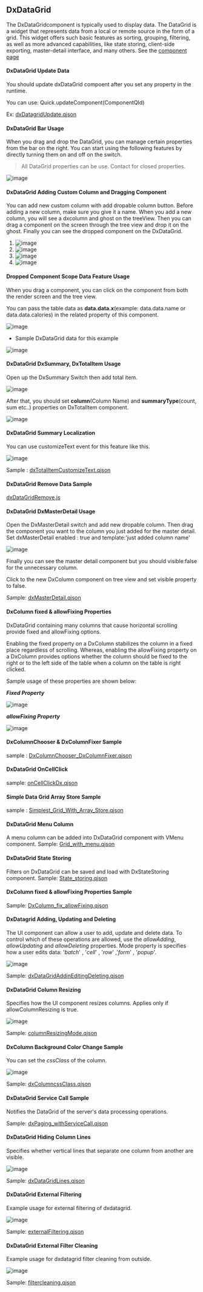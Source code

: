 ## DxDataGrid

The DxDataGridcomponent is typically used to display data.
The DataGrid is a widget that represents data from a local or remote source in the form of a grid. This widget offers such basic features as sorting, grouping, filtering, as well as more advanced capabilities, like state storing, client-side exporting, master-detail interface, and many others.
See the [component page](https://js.devexpress.com/Documentation/ApiReference/UI_Widgets/dxDataGrid/)

#### DxDataGrid Update Data
You should update dxDataGrid compoent after you set any property in the runtime. 

You can use: Quick.updateComponent(ComponentQId)

Ex: [dxDatagridUpdate.qjson](https://cdn.softtech.com.tr/ngsp-quick/nemo/dev/mdScripts/DxDataGrid/dxDatagridUpdate.qjson)

#### DxDataGrid Bar Usage

When you drag and drop the DataGrid, you can manage certain properties from the bar on the right. You can start using the following features by directly turning them on and off on the switch.

> All DataGrid properties can be use. Contact for closed properties.

![image](https://cdn.softtech.com.tr/ngsp-quick/nemo/dev/mdImages/DxDataGrid/barUsage.png)

#### DxDataGrid Adding Custom Column and Dragging Component

You can add new custom column with add dropable column button. Before adding a new column, make sure you give it a name. When you add a new column, you will see a dxcolumn and ghost on the treeView. Then you can drag a component on the screen through the tree view and drop it on the ghost. Finally you can see the dropped component on the DxDataGrid.

1. ![image](https://cdn.softtech.com.tr/ngsp-quick/nemo/dev/mdImages/DxDataGrid/addColumn.png)
2. ![image](https://cdn.softtech.com.tr/ngsp-quick/nemo/dev/mdImages/DxDataGrid/addColumnTreeview.png)
3. ![image](https://cdn.softtech.com.tr/ngsp-quick/nemo/dev/mdImages/DxDataGrid/addColumnTreeview2.png)
4. ![image](https://cdn.softtech.com.tr/ngsp-quick/nemo/dev/mdImages/DxDataGrid/testColumn.png)

#### Dropped Component Scope Data Feature Usage

When you drag a component, you can click on the component from both the render screen and the tree view.

You can pass the table data as **data.data.x**(example: data.data.name or data.data.calories) in the related property of this component.

![image](https://cdn.softtech.com.tr/ngsp-quick/nemo/dev/mdImages/DxDataGrid/data.png)

- Sample DxDataGrid data for this example

![image](https://cdn.softtech.com.tr/ngsp-quick/nemo/dev/mdImages/DxDataGrid/data2.png)

#### DxDataGrid DxSummary, DxTotalItem Usage

Open up the DxSummary Switch then add total item. 

![image](https://cdn.softtech.com.tr/ngsp-quick/nemo/dev/mdImages/DxDataGrid/dxSummary.png)

After that, you should set **column**(Column Name) and **summaryType**(count, sum etc..) properties on DxTotalItem component.

![image](https://cdn.softtech.com.tr/ngsp-quick/nemo/dev/mdImages/DxDataGrid/dxSummary2.png)

#### DxDataGrid Summary Localization

You can use customizeText event for this feature like this.

![image](https://cdn.softtech.com.tr/ngsp-quick/nemo/dev/mdImages/DxDataGrid/dxSummary3.png)

Sample : [dxTotalItemCustomizeText.qjson](https://cdn.softtech.com.tr/ngsp-quick/nemo/dev/mdScripts/DxDataGrid/dxTotalItemCustomizeText.qjson)


#### DxDataGrid Remove Data Sample

[dxDataGridRemove.js](https://cdn.softtech.com.tr/ngsp-quick/nemo/dev/mdScripts/DxDataGrid/dxDataGridRemove.js)

#### DxDataGrid DxMasterDetail Usage

Open the DxMasterDetail switch and add new dropable column. Then drag the component you want to the column you just added for the master detail. Set dxMasterDetail enabled : true and template:'just added column name'

![image](https://cdn.softtech.com.tr/ngsp-quick/nemo/dev/mdImages/DxDataGrid/dxMasterDetail.png)

Finally you can see the master detail component but you should visible:false for the unnecessary column.

Click to the new DxColumn component on tree view and set visible property to false.

Sample: [dxMasterDetail.qjson](https://cdn.softtech.com.tr/ngsp-quick/nemo/dev/mdScripts/DxDataGrid/dxMasterDetail.qjson)


#### DxColumn fixed & allowFixing Properties

DxDataGrid containing many columns that cause horizontal scrolling provide fixed and allowFixing options. 

Enabling the fixed property on a DxColumn stabilizes the column in a fixed place regardless of  scrolling. Whereas, enabling the allowFixing property on a DxColumn provides options whether the column should be fixed to the right or to the left side of the table when a column on the table is right clicked.

Sample usage of these properties are shown below:

***Fixed Property*** 

![image](https://cdn.softtech.com.tr/ngsp-quick/nemo/dev/mdImages/DxDataGrid/DxDataGrid_ColumnFixed.gif)

***allowFixing Property***

![image](https://cdn.softtech.com.tr/ngsp-quick/nemo/dev/mdImages/DxDataGrid/DxDataGrid_ColumnAllowFixing.gif)




#### DxColumnChooser & DxColumnFixer Sample

sample : [DxColumnChooser_DxColumnFixer.qjson](https://cdn.softtech.com.tr/ngsp-quick/nemo/dev/mdScripts/DxDataGrid/DxColumnChooser_DxColumnFixer.qjson)

#### DxDataGrid OnCellClick

sample: [onCellClickDx.qjson](https://cdn.softtech.com.tr/ngsp-quick/nemo/dev/mdScripts/DxDataGrid/onCellClickDx.qjson)

#### Simple Data Grid Array Store Sample

sample : [Simplest_Grid_With_Array_Store.qjson](https://cdn.softtech.com.tr/ngsp-quick/nemo/dev/mdScripts/DxDataGrid/Simplest_Grid_With_Array_Store.qjson)


#### DxDataGrid Menu Column

A menu column can be added into DxDataGrid component with VMenu component. 
Sample:
[Grid_with_menu.qjson](https://cdn.softtech.com.tr/ngsp-quick/nemo/dev/mdScripts/DxDataGrid/Grid_with_menu.qjson)


#### DxDataGrid State Storing

Filters on DxDataGrid can be saved and load with DxStateStoring component.
Sample: [State_storing.qjson](https://cdn.softtech.com.tr/ngsp-quick/nemo/dev/mdScripts/DxDataGrid/State_storing.qjson)


#### DxColumn fixed & allowFixing Properties Sample

Sample: [DxColumn_fix_allowFixing.qjson](https://cdn.softtech.com.tr/ngsp-quick/nemo/dev/mdScripts/DxDataGrid/DxColumn_fix_allowFixing.qjson)



#### DxDatagrid Adding, Updating and Deleting 

The UI component can allow a user to add, update and delete data. To control which of these operations are allowed, use the *allowAdding*, *allowUpdating* and *allowDeleting* properties. Mode property is specifies how a user edits data:  '*batch*' , '*cell*' , '*row*' ,'*form*' , '*popup*'.

![image](https://cdn.softtech.com.tr/ngsp-quick/nemo/dev/mdImages/DxDataGrid/addingdeleting.gif)


Sample: [dxDataGridAddinEditingDeleting.qjson](https://cdn.softtech.com.tr/ngsp-quick/nemo/dev/mdScripts/DxDataGrid/dxDataGridAddinEditingDeleting.qjson)




#### DxDataGrid Column Resizing 

Specifies how the UI component resizes columns. Applies only if allowColumnResizing is true.

![image](https://cdn.softtech.com.tr/ngsp-quick/nemo/dev/mdImages/DxDataGrid/resizing.gif)

Sample:  [columnResizingMode.qjson](https://cdn.softtech.com.tr/ngsp-quick/nemo/dev/mdScripts/DxDataGrid/columnResizingMode.qjson) 



#### DxColumn Background Color Change Sample

You can set the *cssClass* of the column.

![image](https://cdn.softtech.com.tr/ngsp-quick/nemo/dev/mdImages/DxDataGrid/cssClass.PNG)

Sample:  [dxColumncssClass.qjson](https://cdn.softtech.com.tr/ngsp-quick/nemo/dev/mdScripts/DxDataGrid/dxColumncssClass.qjson) 



#### DxDataGrid Service Call Sample

Notifies the DataGrid of the server's data processing operations.

Sample:  [dxPaging_withServiceCall.qjson](https://cdn.softtech.com.tr/ngsp-quick/nemo/dev/mdScripts/DxDataGrid/dxPaging_withServiceCall.qjson) 



#### DxDataGrid Hiding Column Lines

Specifies whether vertical lines that separate one column from another are visible.

![image](https://cdn.softtech.com.tr/ngsp-quick/nemo/dev/mdImages/DxDataGrid/columnlines.PNG)

Sample: [dxDataGridLines.qjson](https://cdn.softtech.com.tr/ngsp-quick/nemo/dev/mdScripts/DxDataGrid/dxDataGridLines.qjson) 

#### DxDataGrid External Filtering

Example usage for external filtering of dxdatagrid.

![image](https://cdn.softtech.com.tr/ngsp-quick/nemo/dev/mdImages/DxDataGrid/externalfiltering.gif)

Sample: [externalFiltering.qjson](https://cdn.softtech.com.tr/ngsp-quick/nemo/dev/mdScripts/DxDataGrid/externalFiltering.qjson) 



#### DxDataGrid External Filter Cleaning 

Example usage for dxdatagrid filter cleaning from outside.

![image](https://cdn.softtech.com.tr/ngsp-quick/nemo/dev/mdImages/DxDataGrid/extarnalfilterClear.gif)

Sample: [filtercleaning.qjson](https://cdn.softtech.com.tr/ngsp-quick/nemo/dev/mdScripts/DxDataGrid/filtercleaning.qjson) 

